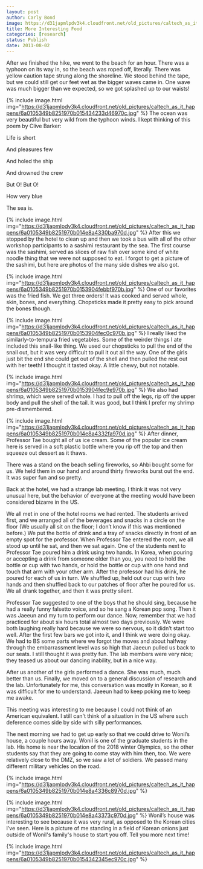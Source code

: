```yaml
---
layout: post
author: Carly Bond
image: https://d31japmlpdv3k4.cloudfront.net/old_pictures/caltech_as_it_happens/6a0105349b8251970b014e8a432fff970d.jpg
title: More Interesting Food
categories: [research]
status: Publish
date: 2011-08-02
---
```



After we finished the hike, we went to the beach for an hour. There was a typhoon on its way in, so the beach was roped off, literally. There was yellow caution tape strung along the shoreline. We stood behind the tape, but we could still get our feet wet as the bigger waves came in. One wave was much bigger than we expected, so we got splashed up to our waists!


{% include image.html img="https://d31japmlpdv3k4.cloudfront.net/old_pictures/caltech_as_it_happens/6a0105349b8251970b015434233d46970c.jpg" %}
The ocean was very beautiful but very wild from the typhoon winds. I kept thinking of this poem by Clive Barker:

Life is short

And pleasures few

And holed the ship

And drowned the crew

But O! But O!

How very blue

The sea is.


{% include image.html img="https://d31japmlpdv3k4.cloudfront.net/old_pictures/caltech_as_it_happens/6a0105349b8251970b014e8a4330ba970d.jpg" %}
After this we stopped by the hotel to clean up and then we took a bus with all of the other workshop participants to a sashimi restaurant by the sea. The first course was the sashimi, served as slices of raw fish over some kind of white noodle thing that we were not supposed to eat. I forgot to get a picture of the sashimi, but here are photos of the many side dishes we also got.


{% include image.html img="https://d31japmlpdv3k4.cloudfront.net/old_pictures/caltech_as_it_happens/6a0105349b8251970b0153904febbf970b.jpg" %}
One of our favorites was the fried fish. We got three orders! It was cooked and served whole, skin, bones, and everything. Chopsticks made it pretty easy to pick around the bones though.


{% include image.html img="https://d31japmlpdv3k4.cloudfront.net/old_pictures/caltech_as_it_happens/6a0105349b8251970b0153904fec0c970b.jpg" %}
I really liked the similarly-to-tempura fried vegetables. Some of the weirder things I ate included this snail-like thing. We used our chopsticks to pull the end of the snail out, but it was very difficult to pull it out all the way. One of the girls just bit the end she could get out of the shell and then pulled the rest out with her teeth! I thought it tasted okay. A little chewy, but not notable.


{% include image.html img="https://d31japmlpdv3k4.cloudfront.net/old_pictures/caltech_as_it_happens/6a0105349b8251970b0153904fec9e970b.jpg" %}
We also had shrimp, which were served whole. I had to pull off the legs, rip off the upper body and pull the shell of the tail. It was good, but I think I prefer my shrimp pre-dismembered.


{% include image.html img="https://d31japmlpdv3k4.cloudfront.net/old_pictures/caltech_as_it_happens/6a0105349b8251970b014e8a4332fa970d.jpg" %}
After dinner, Professor Tae bought all of us ice cream. Some of the popular ice cream here is served in a soft plastic bottle where you rip off the top and then squeeze out dessert as it thaws.

There was a stand on the beach selling fireworks, so Ahbi bought some for us. We held them in our hand and around thirty fireworks burst out the end. It was super fun and so pretty.

Back at the hotel, we had a strange lab meeting. I think it was not very unusual here, but the behavior of everyone at the meeting would have been considered bizarre in the US.

We all met in one of the hotel rooms we had rented. The students arrived first, and we arranged all of the beverages and snacks in a circle on the floor (We usually all sit on the floor; I don’t know if this was mentioned before.) We put the bottle of drink and a tray of snacks directly in front of an empty spot for the professor. When Professor Tae entered the room, we all stood up until he sat, and then we sat again. One of the students next to Professor Tae poured him a drink using two hands. In Korea, when pouring or accepting a drink from someone older than you, you need to hold the bottle or cup with two hands, or hold the bottle or cup with one hand and touch that arm with your other arm. After the professor had his drink, he poured for each of us in turn. We shuffled up, held out our cup with two hands and then shuffled back to our patches of floor after he poured for us. We all drank together, and then it was pretty silent.

Professor Tae suggested to one of the boys that he should sing, because he had a really funny falsetto voice, and so he sang a Korean pop song. Then it was Jaeeun and my turn to perform our dance. Now, remember that we had practiced for about six hours total almost two days previously. We were both laughing really hard because we were so nervous, so it didn’t start too well. After the first few bars we got into it, and I think we were doing okay. We had to BS some parts where we forgot the moves and about halfway through the embarrassment level was so high that Jaeeun pulled us back to our seats. I still thought it was pretty fun. The lab members were very nice; they teased us about our dancing inability, but in a nice way.

After us another of the girls performed a dance. She was much, much better than us. Finally, we moved on to a general discussion of research and the lab. Unfortunately for me, this conversation was mostly in Korean, so it was difficult for me to understand. Jaeeun had to keep poking me to keep me awake.

This meeting was interesting to me because I could not think of an American equivalent. I still can't think of a situation in the US where such deference comes side by side with silly performances.

The next morning we had to get up early so that we could drive to Wonil’s house, a couple hours away. Wonil is one of the graduate students in the lab. His home is near the location of the 2018 winter Olympics, so the other students say that they are going to come stay with him then, too. We were relatively close to the DMZ, so we saw a lot of soldiers. We passed many different military vehicles on the road.


{% include image.html img="https://d31japmlpdv3k4.cloudfront.net/old_pictures/caltech_as_it_happens/6a0105349b8251970b014e8a4336c8970d.jpg" %}


{% include image.html img="https://d31japmlpdv3k4.cloudfront.net/old_pictures/caltech_as_it_happens/6a0105349b8251970b014e8a43373c970d.jpg" %}
Wonil’s house was interesting to see because it was very rural, as opposed to the Korean cities I’ve seen. Here is a picture of me standing in a field of Korean onions just outside of Wonil's family's house to start you off. Tell you more next time!

{% include image.html img="https://d31japmlpdv3k4.cloudfront.net/old_pictures/caltech_as_it_happens/6a0105349b8251970b0154342345ec970c.jpg" %}
